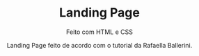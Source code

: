 <h1 align="center">Landing Page</h1>
<p align="center">Feito com HTML e CSS</p>
<p align="center">Landing Page feito de acordo com o tutorial da Rafaella Ballerini.</p>
